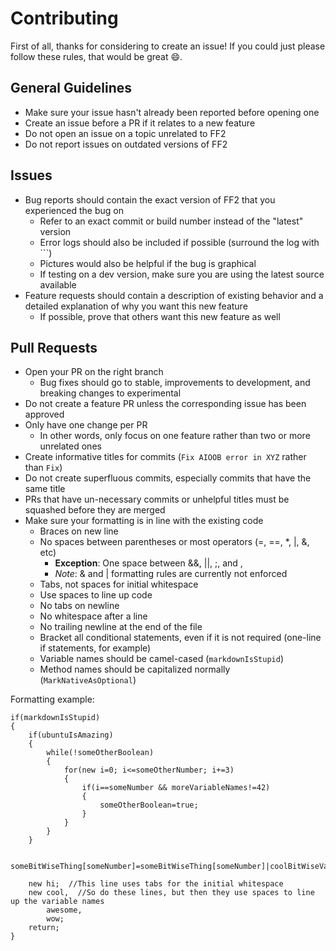 # Contributing
First of all, thanks for considering to create an issue!  If you could just please follow these rules, that would be great :smile:.

## General Guidelines
* Make sure your issue hasn't already been reported before opening one
* Create an issue before a PR if it relates to a new feature
* Do not open an issue on a topic unrelated to FF2
* Do not report issues on outdated versions of FF2

## Issues
* Bug reports should contain the exact version of FF2 that you experienced the bug on
	* Refer to an exact commit or build number instead of the "latest" version
	* Error logs should also be included if possible (surround the log with \`\`\`)
	* Pictures would also be helpful if the bug is graphical
	* If testing on a dev version, make sure you are using the latest source available
* Feature requests should contain a description of existing behavior and a detailed explanation of why you want this new feature
	* If possible, prove that others want this new feature as well

## Pull Requests
* Open your PR on the right branch
	* Bug fixes should go to stable, improvements to development, and breaking changes to experimental
* Do not create a feature PR unless the corresponding issue has been approved
* Only have one change per PR
	* In other words, only focus on one feature rather than two or more unrelated ones
* Create informative titles for commits (`Fix AIOOB error in XYZ` rather than `Fix`)
* Do not create superfluous commits, especially commits that have the same title
* PRs that have un-necessary commits or unhelpful titles must be squashed before they are merged
* Make sure your formatting is in line with the existing code
	* Braces on new line
	* No spaces between parentheses or most operators (=, ==, *, |, &, etc)
		* **Exception**: One space between &&, ||, ;, and ,
		* *Note*: & and | formatting rules are currently not enforced
	* Tabs, not spaces for initial whitespace
	* Use spaces to line up code
	* No tabs on newline
	* No whitespace after a line
	* No trailing newline at the end of the file
	* Bracket all conditional statements, even if it is not required (one-line if statements, for example)
	* Variable names should be camel-cased (`markdownIsStupid`)
	* Method names should be capitalized normally (`MarkNativeAsOptional`)

Formatting example:
```sourcepawn
if(markdownIsStupid)
{
	if(ubuntuIsAmazing)
	{
		while(!someOtherBoolean)
		{
			for(new i=0; i<=someOtherNumber; i+=3)
			{
				if(i==someNumber && moreVariableNames!=42)
				{
					someOtherBoolean=true;
				}
			}
		}
	}

	someBitWiseThing[someNumber]=someBitWiseThing[someNumber]|coolBitWiseVariable;

	new hi;  //This line uses tabs for the initial whitespace
	new cool,  //So do these lines, but then they use spaces to line up the variable names
	    awesome,
	    wow;
	return;
}
```